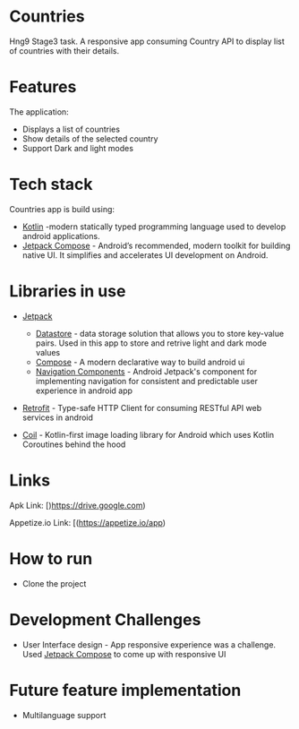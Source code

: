 # Countries
Hng9 Stage3 task. A responsive app consuming Country API to display list of countries with their details.

# Features
The application:
- Displays a list of countries
- Show details of the selected country
- Support Dark and light modes

# Tech stack
Countries app is build using:
- [Kotlin](https://developer.android.com/kotlin) -modern statically typed programming language used to develop android applications. 
- [Jetpack Compose](https://developer.android.com/jetpack/compose) - Android’s recommended, modern toolkit for building native UI. It simplifies and accelerates UI development on Android.

# Libraries in use
- [Jetpack](https://developer.android.com/jetpack)
    -   [Datastore](https://developer.android.com/topic/libraries/architecture/datastore) -  data storage solution that allows you to store key-value pairs. Used in this app to store and retrive light and dark mode values
    -   [Compose](https://developer.android.com/jetpack/compose) -  A modern declarative way to build android ui
    -   [Navigation Components](https://developer.android.com/jetpack/compose/navigation) - Android Jetpack's component for implementing navigation for consistent and predictable user experience in android app

- [Retrofit](https://square.github.io/retrofit) - Type-safe HTTP Client for consuming RESTful API web services in android
- [Coil](https://github.com/coil-kt/coil) - Kotlin-first image loading library for Android which uses Kotlin Coroutines behind the hood

# Links 
Apk Link: [)https://drive.google.com)

Appetize.io Link: [(https://appetize.io/app)
# How to run
- Clone the project

# Development Challenges
- User Interface design - App responsive experience was a challenge. Used [Jetpack Compose](https://developer.android.com/jetpack/compose) to come up with responsive UI
# Future feature implementation
- Multilanguage support


